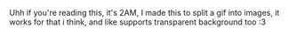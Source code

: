 Uhh if you're reading this, it's 2AM, I made this to split a gif into images, it works for that i think, and like supports transparent background too :3
